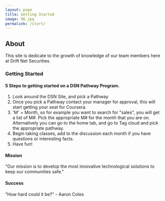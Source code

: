 ```yaml
---
layout: page
title: Getting Started
image: 06.jpg
permalink: /start/
---
```

## About
This site is dedicate to the growth of knowledge of our team members here at Drift Net Securities.

### Getting Started
#### 5 Steps to getting started on a DSN Pathway Program.
1. Look around the DSN Site, and pick a Pathway
2. Once you pick a Pathway contact your manager for approval, this will start getting your seat for Coursera.
3. 'M' = Month, so for example you want to search for "sales", you will get a list of M#. Pick the appropriate M# for the month that you are on. Alternatively you can go to the home tab, and go to Tag cloud and pick the appropriate pathway.
4. Begin taking classes, add to the discussion each month if you have questions or interesting facts.
5. Have fun!

#### Mission
"Our mission is to develop the most innovative technological solutions to keep our communities safe."

#### Success
"How hard could it be?" - Aaron Coles
